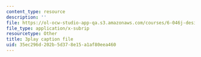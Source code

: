 ```yaml
---
content_type: resource
description: ''
file: https://ol-ocw-studio-app-qa.s3.amazonaws.com/courses/6-046j-design-and-analysis-of-algorithms-spring-2015/35ec296d202b5d378e15a1af80eea460_2q7gqUuG_EA.vtt
file_type: application/x-subrip
resourcetype: Other
title: 3play caption file
uid: 35ec296d-202b-5d37-8e15-a1af80eea460
---
```

